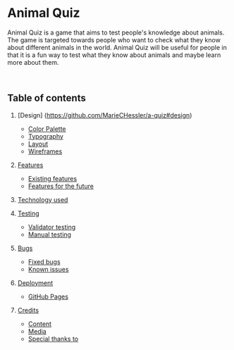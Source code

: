 # Animal Quiz

Animal Quiz is a game that aims to test people's knowledge about animals. The game is targeted towards people who want to check what they know about different animals in the world. Animal Quiz will be useful for people in that it is a fun way to test what they know about animals and maybe learn more about them.

<!-- A link to the live website can be found [here](https://mariechessler.github.io/a-quiz/index.html), and a link to the repository [here](https://github.com/MarieCHessler/a-quiz).

![Animal Quiz on different screen sizes](assets/images/xxx) -->

<br>

## Table of contents
1. [Design] (https://github.com/MarieCHessler/a-quiz#design)
    * [Color Palette](https://github.com/MarieCHessler/a-quiz#color-palette)
    * [Typography](https://github.com/MarieCHessler/a-quiz#typography)
    * [Layout](https://github.com/MarieCHessler/a-quiz#layout)
    * [Wireframes](https://github.com/MarieCHessler/a-quiz#wireframes)

2. [Features](https://github.com/MarieCHessler/a-quiz#features)
    * [Existing features](https://github.com/MarieCHessler/a-quiz#existing-features)
    * [Features for the future](https://github.com/MarieCHessler/a-quiz#features-for-the-future)

3. [Technology used](https://github.com/MarieCHessler/a-quiz#technology-used)

4. [Testing](https://github.com/MarieCHessler/a-quiz#testing)
    * [Validator testing](https://github.com/MarieCHessler/a-quiz#validator-testing)
    * [Manual testing](https://github.com/MarieCHessler/a-quiz#manual-testing)

5. [Bugs](https://github.com/MarieCHessler/a-quiz#bugs)
    * [Fixed bugs](https://github.com/MarieCHessler/a-quiz#fixed-bugs)
    * [Known issues](https://github.com/MarieCHessler/a-quiz#known-issues)

6. [Deployment](https://github.com/MarieCHessler/a-quiz#deployment)
    * [GitHub Pages](https://github.com/MarieCHessler/a-quiz#github-pages)

7. [Credits](https://github.com/MarieCHessler/a-quiz#credits)
    * [Content](https://github.com/MarieCHessler/a-quiz#content)
    * [Media](https://github.com/MarieCHessler/a-quiz#media)
    * [Special thanks to](https://github.com/MarieCHessler/a-quiz#special-thanks-to)